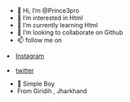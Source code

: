 - 👋 Hi, I’m @Prince3pro
- 👀 I’m interested in Html
- 🌱 I’m currently learning Html
- 💞️ I’m looking to collaborate on Github
- 📫 follow me on <ol> 
<li><a href="https://instagram.com/_prince_1743?igshid=YmMyMTA2M2Y=">Instagram</a></li><br>
<li><a href="https://mobile.twitter.com/Prince58723240">twitter</a></li>

- 🙂 Simple Boy 
- From Giridih , Jharkhand 
<!---
Prince3pro/Prince3pro is a ✨ special ✨ repository because its `README.md` (this file) appears on your GitHub profile.
You can click the Preview link to take a look at your changes.
--->
